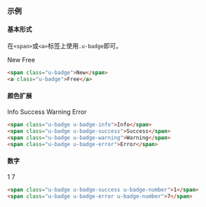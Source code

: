 ### 示例
#### 基本形式

在`<span>`或`<a>`标签上使用`.u-badge`即可。

<div class="m-example">
<span class="u-badge">New</span>
<a class="u-badge">Free</a>
</div>

```html
<span class="u-badge">New</span>
<a class="u-badge">Free</a>
```

#### 颜色扩展

<div class="m-example">
<span class="u-badge u-badge-info">Info</span>
<span class="u-badge u-badge-success">Success</span>
<span class="u-badge u-badge-warning">Warning</span>
<span class="u-badge u-badge-error">Error</span>
</div>

```html
<span class="u-badge u-badge-info">Info</span>
<span class="u-badge u-badge-success">Success</span>
<span class="u-badge u-badge-warning">Warning</span>
<span class="u-badge u-badge-error">Error</span>
```

#### 数字

<div class="m-example">
<span class="u-badge u-badge-success u-badge-number">1</span>
<span class="u-badge u-badge-error u-badge-number">7</span>
</div>

```html
<span class="u-badge u-badge-success u-badge-number">1</span>
<span class="u-badge u-badge-error u-badge-number">7</span>
```

